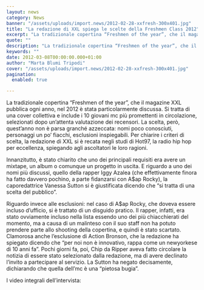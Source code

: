 ```yaml
---
layout: news
category: News
banner: "/assets/uploads/import.news/2012-02-28-xxfresh-300x401.jpg"
title: "La redazione di XXL spiega le scelte della Freshmen Class 2012"
excerpt: "La tradizionale copertina “Freshmen of the year”, che il magazine XXL pubblica ogni anno, nel 2012 è stata particolarmente discussa. Si tratta di una cover collettiva e include i 10 giovani mc più promettenti in circolazione, selezionati dopo un’attenta valutazione dei recensori. La scelta, però, quest’anno non è parsa granché azzeccata: nomi poco conosciuti, personaggi [&hellip"
quote: ""
description: "La tradizionale copertina “Freshmen of the year”, che il magazine XXL pubblica ogni anno, nel 2012 è stata particolarmente discussa. Si tratta di una cover collettiva e include i 10 giovani mc più promettenti in circolazione, selezionati dopo un’attenta valutazione dei recensori. La scelta, però, quest’anno non è parsa granché azzeccata: nomi poco conosciuti, personaggi [&hellip"
keywords: ""
date: 2012-03-08T00:00:00.000+01:00
author: "Marta Blumi Tripodi"
cover: "/assets/uploads/import.news/2012-02-28-xxfresh-300x401.jpg"
pagination:
  enabled: true

---
```


La tradizionale copertina “Freshmen of the year”, che il magazine XXL pubblica ogni anno, nel 2012 è stata particolarmente discussa. Si tratta di una cover collettiva e include i 10 giovani mc più promettenti in circolazione, selezionati dopo un’attenta valutazione dei recensori. La scelta, però, quest’anno non è parsa granché azzeccata: nomi poco conosciuti, personaggi un po’ fiacchi, esclusioni inspiegabili. Per chiarire i criteri di scelta, la redazione di XXL si è recata negli studi di Hot97, la radio hip hop per eccellenza, spiegando agli ascoltatori le loro ragioni.

Innanzitutto, è stato chiarito che uno dei principali requisiti era avere un mixtape, un album o comunque un progetto in uscita. E riguardo a uno dei nomi più discussi, quello della rapper Iggy Azalea (che effettivamente finora ha fatto davvero pochino, a parte fidanzarsi con A$ap Rocky), la caporedattrice Vanessa Sutton si è giustificata dicendo che “si tratta di una scelta del pubblico”.

Riguardo invece alle esclusioni: nel caso di A$ap Rocky, che doveva essere incluso d’ufficio, si è trattato di un disguido pratico. Il rapper, infatti, era stato ovviamente incluso nella lista essendo uno dei più chiacchierati del momento, ma a causa di un malinteso con il suo staff non ha potuto prendere parte allo shooting della copertina, e quindi è stato scartato. Clamorosa anche l’esclusione di Action Bronson, che la redazione ha spiegato dicendo che “per noi non è innovativo, rappa come un newyorkese di 10 anni fa”. Pochi giorni fa, poi, Chip da Ripper aveva fatto circolare la notizia di essere stato selezionato dalla redazione, ma di avere declinato l’invito a partecipare al servizio. La Sutton ha negato decisamente, dichiarando che quella dell’mc è una “pietosa bugia”.

I video integrali dell’intervista:  